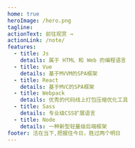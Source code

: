 ```yaml
---
home: true
heroImage: /hero.png
tagline:
actionText: 前往观赏 →
actionLink: /note/
features:
  - title: Js
    details: 属于 HTML 和 Web 的编程语言
  - title: Vue
    details: 基于MVVM的SPA框架
  - title: React
    details: 基于MVC的SPA框架
  - title: Webpack
    details: 优秀的代码线上打包压缩优化工具
  - title: Sass
    details: 专业级CSS扩展语言
  - title: Node
    details: 一种新型轻量级后端框架
footer: 活在当下,把握住今日，胜过两个明日
---
```

